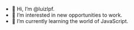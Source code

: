 - 👋 Hi, I’m @luizlpf.
- 👀 I’m interested in new opportunities to work.
- 🌱 I’m currently learning the world of JavaScript.
